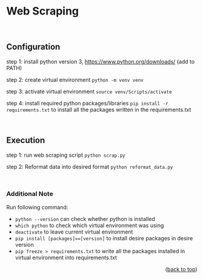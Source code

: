 <a name="readme-top"></a>

# Web Scraping

<br/>

<!-- Configuration -->
## Configuration
step 1: install python version 3, https://www.python.org/downloads/ (add to PATH)

step 2: create virtual environment
```python -m venv venv```

step 3: activate virtual environment
```source venv/Scripts/activate```

step 4: install required python packages/libraries 
```pip install -r requirements.txt``` to install all the packages written in the requirements.txt

<br/>

<!-- Execution -->
## Execution
step 1: run web scraping script
```python scrap.py```

step 2: Reformat data into desired format
```python reformat_data.py```

<br/>

### Additional Note
Run following command:
- ```python --version``` can check whether python is installed
- ```which python``` to check which virtual environment was using
- ```deactivate``` to leave current virtual environment
- ```pip install [packages]==[version]``` to install desire packages in desire version
- ```pip freeze > requirements.txt``` to write all the packages installed in virtual environment into requirements.txt


  
<p align="right">(<a href="#readme-top">back to top</a>)</p>
